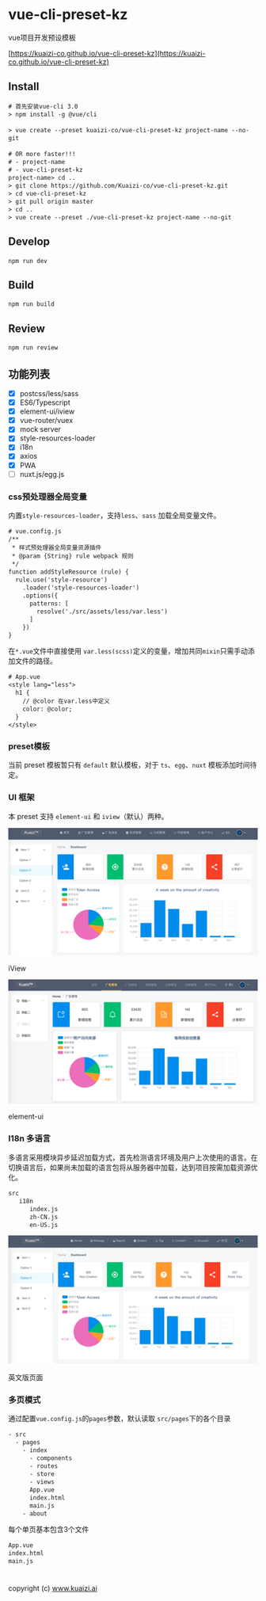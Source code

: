 # vue-cli-preset-kz

vue项目开发预设模板

[https://kuaizi-co.github.io/vue-cli-preset-kz](https://kuaizi-co.github.io/vue-cli-preset-kz)

## Install

```
# 首先安装vue-cli 3.0
> npm install -g @vue/cli

> vue create --preset kuaizi-co/vue-cli-preset-kz project-name --no-git

# OR more faster!!!
# - project-name
# - vue-cli-preset-kz
project-name> cd ..
> git clone https://github.com/Kuaizi-co/vue-cli-preset-kz.git
> cd vue-cli-preset-kz
> git pull origin master
> cd ..
> vue create --preset ./vue-cli-preset-kz project-name --no-git
```

## Develop

```
npm run dev
```

## Build

```
npm run build
```

## Review

```
npm run review
```

## 功能列表

- [x] postcss/less/sass
- [x] ES6/Typescript
- [x] element-ui/iview
- [x] vue-router/vuex
- [x] mock server
- [x] style-resources-loader
- [x] i18n
- [x] axios
- [x] PWA
- [ ] nuxt.js/egg.js

### css预处理器全局变量

内置`style-resources-loader`，支持`less`、`sass` 加载全局变量文件。

```
# vue.config.js
/**
 * 样式预处理器全局变量资源插件
 * @param {String} rule webpack 规则
 */
function addStyleResource (rule) {
  rule.use('style-resource')
    .loader('style-resources-loader')
    .options({
      patterns: [
        resolve('./src/assets/less/var.less')
      ]
    })
}
```

在`*.vue`文件中直接使用 `var.less(scss)`定义的变量，增加共同`mixin`只需手动添加文件的路径。

```
# App.vue
<style lang="less">
  h1 {
    // @color 在var.less中定义
    color: @color;
  }
</style>
```

### preset模板

当前 preset 模板暂只有 `default` 默认模板，对于 `ts`、`egg`、`nuxt` 模板添加时间待定。

### UI 框架

本 preset 支持 `element-ui` 和 `iview`（默认）两种。

![iview](./screenshot/iview.png)

iView

![element-ui](./screenshot/element-ui.png)

element-ui

### I18n 多语言

多语言采用模块异步延迟加载方式，首先检测语言环境及用户上次使用的语言。在切换语言后，如果尚未加载的语言包将从服务器中加载，达到项目按需加载资源优化。

```
src
   i18n
      index.js
      zh-CN.js
      en-US.js
```

![英文版页面](./screenshot/iview-en.png)

英文版页面

### 多页模式

通过配置`vue.config.js`的`pages`参数，默认读取 `src/pages`下的各个目录

```
- src
  - pages
    - index
      - components
      - routes
      - store
      - views
      App.vue
      index.html
      main.js
    - about
```

每个单页基本包含3个文件

```
App.vue
index.html
main.js
```

# 
copyright (c) www.kuaizi.ai